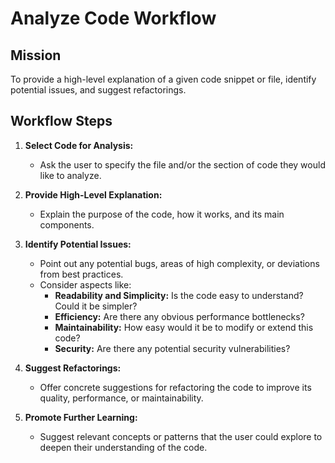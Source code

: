 # Analyze Code Workflow

## Mission

To provide a high-level explanation of a given code snippet or file, identify potential issues, and suggest refactorings.

## Workflow Steps

1.  **Select Code for Analysis:**
    *   Ask the user to specify the file and/or the section of code they would like to analyze.

2.  **Provide High-Level Explanation:**
    *   Explain the purpose of the code, how it works, and its main components.

3.  **Identify Potential Issues:**
    *   Point out any potential bugs, areas of high complexity, or deviations from best practices.
    *   Consider aspects like:
        *   **Readability and Simplicity:** Is the code easy to understand? Could it be simpler?
        *   **Efficiency:** Are there any obvious performance bottlenecks?
        *   **Maintainability:** How easy would it be to modify or extend this code?
        *   **Security:** Are there any potential security vulnerabilities?

4.  **Suggest Refactorings:**
    *   Offer concrete suggestions for refactoring the code to improve its quality, performance, or maintainability.

5.  **Promote Further Learning:**
    *   Suggest relevant concepts or patterns that the user could explore to deepen their understanding of the code.
